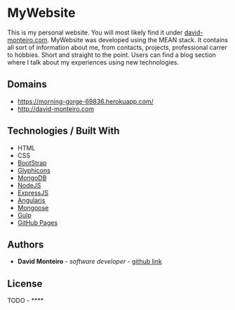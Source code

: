 
# MyWebsite

This is my personal website. You will most likely find it under [david-monteiro.com](http://david-monteiro.com).
MyWebsite was developed using the MEAN stack. It contains all sort of information about me, from contacts, projects, professional carrer to hobbies. Short and straight to the point. Users can find a blog section where I talk about my experiences using new technologies.

## Domains

* https://morning-gorge-69836.herokuapp.com/ 
* http://david-monteiro.com

## Technologies / Built With

* HTML
* CSS
* [BootStrap](https://getbootstrap.com)
* [Glyphicons](https://www.glyphicons.com/)
* [MongoDB](https://www.mongodb.com/)
* [NodeJS](https://nodejs.org)
* [ExpressJS](https://expressjs.com)
* [Angularjs](https://angularjs.org)
* [Mongoose](https://mongoosejs.com/)
* [Gulp](https://gulpjs.com/)
* [GitHub Pages](https://github.com/David-Monteiro/myWebsite/)

## Authors

* **David Monteiro** - *software developer* - [github link](https://github.com/David-Monteiro)

## License

TODO - ****

